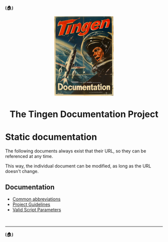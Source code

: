 <!-- u250812-->

⦗[🏠︎](../../README.md)⦘

<div align="center">

  ![logo](/.github/img/logo/TngnDocProj-194x254.png)

# The Tingen Documentation Project

</div>


# Static documentation

The following documents always exist that their URL, so they can be referenced at any time.

This way, the individual document can be modified, as long as the URL doesn't change.

## Documentation

* [Common abbreviations](common-abbreviation.md)
* [Project Guidelines](project-guideline.md)
* [Valid Script Parameters](valid-parameter.md)

<br>

***

⦗[🏠︎](../../README.md)⦘
